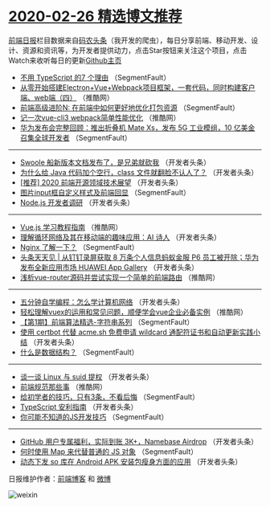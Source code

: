 # [2020-02-26 精选博文推荐](https://toutiao.qdkfweb.cn/date/2020/02/26)

[前端日报](https://qdkfweb.cn/c/news)栏目数据来自[码农头条](https://toutiao.qdkfweb.cn/)（我开发的爬虫），每日分享前端、移动开发、设计、资源和资讯等，为开发者提供动力，点击Star按钮来关注这个项目，点击Watch来收听每日的更新[Github主页](https://github.com/kujian/frontendDaily)
* [不用 TypeScript 的7 个理由](https://toutiao.qdkfweb.cn/138154.html) （SegmentFault）
* [从零开始搭建Electron+Vue+Webpack项目框架，一套代码，同时构建客户端、web端（四）](https://toutiao.qdkfweb.cn/138176.html) （推酷网）
* [前端高级进阶N: 在前端中如何更好地优化打包资源](https://toutiao.qdkfweb.cn/138156.html) （SegmentFault）
* [记一次vue-cli3 webpack简单性能优化](https://toutiao.qdkfweb.cn/138179.html) （推酷网）
* [华为发布会完整回顾：推出折叠机 Mate Xs，发布 5G 工业模组，10 亿美金召集全球开发者](https://toutiao.qdkfweb.cn/138162.html) （SegmentFault）

***
* [Swoole 船新版本文档发布了，是兄弟就砍我](https://toutiao.qdkfweb.cn/138173.html) （开发者头条）
* [为什么给 Java 代码加个空行，class 文件就翻脸不认人了？](https://toutiao.qdkfweb.cn/138163.html) （开发者头条）
* [[推荐] 2020 前端开源领域技术展望](https://toutiao.qdkfweb.cn/138174.html) （开发者头条）
* [图片input框自定义样式及前端回显](https://toutiao.qdkfweb.cn/138153.html) （SegmentFault）
* [Node.js 开发者调研](https://toutiao.qdkfweb.cn/138164.html) （开发者头条）

***
* [Vue.js 学习教程指南](https://toutiao.qdkfweb.cn/138175.html) （推酷网）
* [理解循环网络及其在移动端的趣味应用：AI 诗人](https://toutiao.qdkfweb.cn/138165.html) （开发者头条）
* [Nginx 了解一下？](https://toutiao.qdkfweb.cn/138155.html) （SegmentFault）
* [头条天天见 | 从钉钉录屏获取 8 万条个人信息蚂蚁金服 P6 员工被开除；华为发布全新应用市场 HUAWEI App Gallery](https://toutiao.qdkfweb.cn/138166.html) （开发者头条）
* [浅析vue-router源码并尝试实现一个简单的前端路由](https://toutiao.qdkfweb.cn/138177.html) （推酷网）

***
* [五分钟自学编程：怎么学计算机网络](https://toutiao.qdkfweb.cn/138167.html) （开发者头条）
* [轻松理解vuex的运用和常见问题，顺便学会vue企业必备实例](https://toutiao.qdkfweb.cn/138178.html) （推酷网）
* [【第1期】前端算法精选-字符串系列](https://toutiao.qdkfweb.cn/138157.html) （SegmentFault）
* [使用 certbot 代替 acme.sh 免费申请 wildcard 通配符证书和自动更新实践小结](https://toutiao.qdkfweb.cn/138168.html) （开发者头条）
* [什么是数据结构？](https://toutiao.qdkfweb.cn/138158.html) （SegmentFault）

***
* [谈一谈 Linux 与 suid 提权](https://toutiao.qdkfweb.cn/138169.html) （开发者头条）
* [前端规范那些事](https://toutiao.qdkfweb.cn/138180.html) （推酷网）
* [给初学者的技巧，只有3条，不看后悔](https://toutiao.qdkfweb.cn/138159.html) （SegmentFault）
* [TypeScript 安利指南](https://toutiao.qdkfweb.cn/138170.html) （开发者头条）
* [你可能不知道的JS开发技巧](https://toutiao.qdkfweb.cn/138160.html) （SegmentFault）

***
* [GitHub 用户专属福利，实际到账 3K+，Namebase Airdrop](https://toutiao.qdkfweb.cn/138171.html) （开发者头条）
* [何时使用 Map 来代替普通的 JS 对象](https://toutiao.qdkfweb.cn/138161.html) （SegmentFault）
* [动态下发 so 库在 Android APK 安装包瘦身方面的应用](https://toutiao.qdkfweb.cn/138172.html) （开发者头条）

日报维护作者：[前端博客](https://qdkfweb.cn/) 和 [微博](https://qdkfweb.cn/go/weibo)

![weixin](https://user-images.githubusercontent.com/3055447/38468989-651132ac-3b80-11e8-8e6b-15122322a9d7.png)
